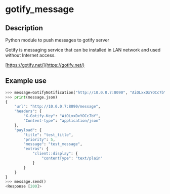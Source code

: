# gotify_message

## Description

Python module to push messages to gotify server

Gotify is messaging service that can be installed in LAN network and used without Internet access.

[https://gotify.net/](https://gotify.net/)

## Example use

```python
>>> message=GotifyNotification("http://10.0.0.7:8090", "AiOLxxDxYOCc7bY", "test_title", "test_message")
>>> print(message.json)
{
    "url": "http://10.0.0.7:8090/message",
    "headers": {
        "X-Gotify-Key": "AiOLxxDxYOCc7bY",
        "Content-type": "application/json"
    },
    "payload": {
        "title": "test_title",
        "priority": 5,
        "message": "test_message",
        "extras": {
            "client::display": {
                "contentType": "text/plain"
            }
        }
    }
}
>>> message.send()
<Response [200]>
```
